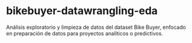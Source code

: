 # bikebuyer-datawrangling-eda
Análisis exploratorio y limpieza de datos del dataset Bike Buyer, enfocado en preparación de datos para proyectos analíticos o predictivos.
